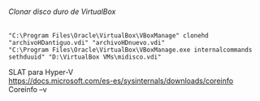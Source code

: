 
###### Clonar disco duro de VirtualBox  
`"C:\Program Files\Oracle\VirtualBox\VBoxManage" clonehd "archivoHDantiguo.vdi" "archivoHDnuevo.vdi"`  
`"C:\Program Files\Oracle\VirtualBox\VBoxManage.exe internalcommands sethduuid" "D:\VirtualBox VMs\midisco.vdi"`  

SLAT para Hyper-V  
https://docs.microsoft.com/es-es/sysinternals/downloads/coreinfo  
Coreinfo –v  
